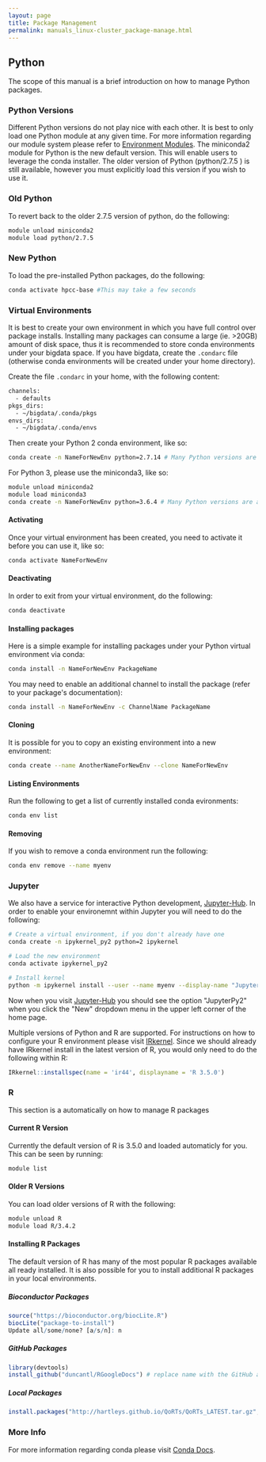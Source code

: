 ```yaml
---
layout: page
title: Package Management
permalink: manuals_linux-cluster_package-manage.html
---
```


## Python
The scope of this manual is a brief introduction on how to manage Python packages.

### Python Versions
Different Python versions do not play nice with each other. It is best to only load one Python module at any given time.
For more information regarding our module system please refer to [Environment Modules](manuals_linux-cluster_start.html#modules).
The miniconda2 module for Python is the new default version. This will enable users to leverage the conda installer.
The older version of Python (python/2.7.5 ) is still available, however you must explicitly load this version if you wish to use it.

### Old Python
To revert back to the older 2.7.5 version of python, do the following:

```bash
module unload miniconda2
module load python/2.7.5
```

### New Python
To load the pre-installed Python packages, do the following:

```bash
conda activate hpcc-base #This may take a few seconds
```

### Virtual Environments
It is best to create your own environment in which you have full control over package installs.
Installing many packages can consume a large (ie. >20GB) amount of disk space, thus it is recommended to store conda environments under your bigdata space.
If you have bigdata, create the `.condarc` file (otherwise conda environments will be created under your home directory).

 Create the file `.condarc` in your home, with the following content:
```bash
channels:
  - defaults
pkgs_dirs:
  - ~/bigdata/.conda/pkgs
envs_dirs:
  - ~/bigdata/.conda/envs
```

Then create your Python 2 conda environment, like so:

```bash
conda create -n NameForNewEnv python=2.7.14 # Many Python versions are available
```

For Python 3, please use the miniconda3, like so:

```bash
module unload miniconda2
module load miniconda3
conda create -n NameForNewEnv python=3.6.4 # Many Python versions are available
```

#### Activating
Once your virtual environment has been created, you need to activate it before you can use it, like so:

```bash
conda activate NameForNewEnv
```

#### Deactivating
In order to exit from your virtual environment, do the following:

```bash
conda deactivate
```

#### Installing packages
Here is a simple example for installing packages under your Python virtual environment via conda:

```bash
conda install -n NameForNewEnv PackageName
```

You may need to enable an additional channel to install the package (refer to your package's documentation):

```bash
conda install -n NameForNewEnv -c ChannelName PackageName
```

#### Cloning
It is possible for you to copy an existing environment into a new environment:

```bash
conda create --name AnotherNameForNewEnv --clone NameForNewEnv
```

#### Listing Environments
Run the following to get a list of currently installed conda evironments:

```bash
conda env list
```

#### Removing
If you wish to remove a conda environment run the following:

```bash
conda env remove --name myenv
```

### Jupyter
We also have a service for interactive Python development, [Jupyter-Hub](https://jupyter.hpcc.ucr.edu).
In order to enable your environemnt within Jupyter you will need to do the following:

```bash
# Create a virtual environment, if you don't already have one
conda create -n ipykernel_py2 python=2 ipykernel

# Load the new environment
conda activate ipykernel_py2

# Install kernel
python -m ipykernel install --user --name myenv --display-name "JupyterPy2"
```

Now when you visit [Jupyter-Hub](https://jupyter.hpcc.ucr.edu) you should see the option "JupyterPy2" when you click the "New" dropdown menu in the upper left corner of the home page.

Multiple versions of Python and R are supported.
For instructions on how to configure your R environment please visit [IRkernel](https://github.com/IRkernel/IRkernel).
Since we should already have IRkernel install in the latest version of R, you would only need to do the following within R:

```R
IRkernel::installspec(name = 'ir44', displayname = 'R 3.5.0')
```

### R
This section is a automatically on how to manage R packages

#### Current R Version
Currently the default version of R is 3.5.0 and loaded automaticly for you.
This can be seen by running:

```bash
module list
```

#### Older R Versions
You can load older versions of R with the following:

```bash
module unload R
module load R/3.4.2
```

#### Installing R Packages
The default version of R has many of the most popular R packages available all ready installed.
It is also possible for you to install additional R packages in your local environments. 

##### Bioconductor Packages

```R
source("https://bioconductor.org/biocLite.R")
biocLite("package-to-install")
Update all/some/none? [a/s/n]: n
```

##### GitHub Packages

```R
library(devtools)
install_github("duncantl/RGoogleDocs") # replace name with the GitHub account/repo
```

##### Local Packages

```R
install.packages("http://hartleys.github.io/QoRTs/QoRTs_LATEST.tar.gz",repos=NULL,type="source") # replace URL with your URL or local path to your .tar.gz file
```

### More Info
For more information regarding conda please visit [Conda Docs](https://conda.io/docs/user-guide/).

